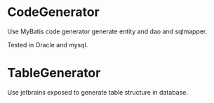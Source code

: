 # CodeGenerator

Use MyBatis code generator generate entity and dao and sqlmapper.

Tested in Oracle and mysql.

# TableGenerator

Use jetbrains exposed to generate table structure in database.